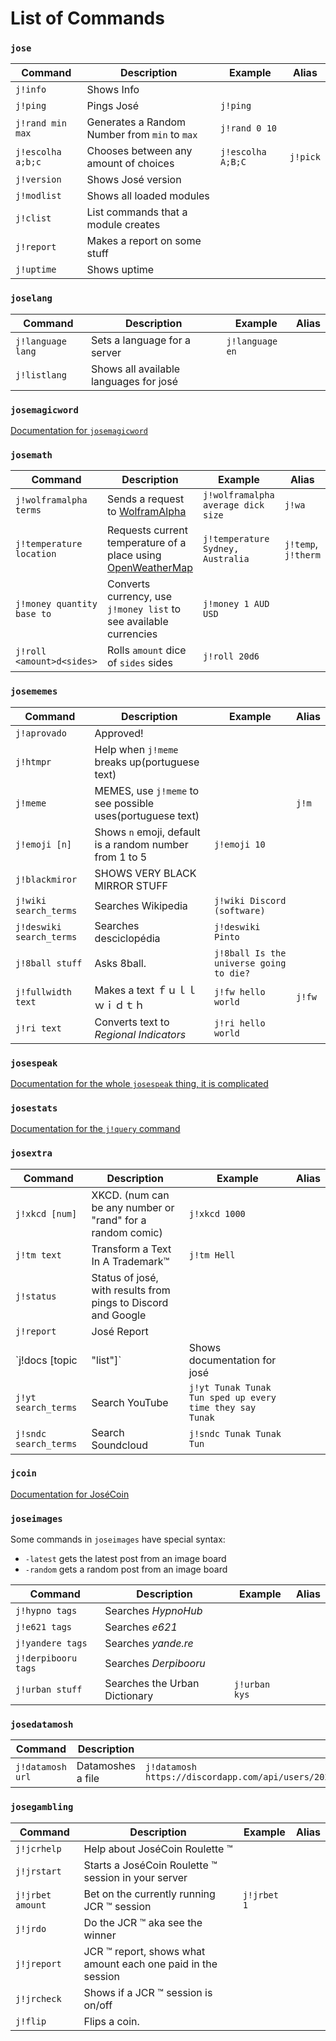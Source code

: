 List of Commands
=================

### `jose`

Command | Description | Example | Alias
------------- | ------------- | ------------- | -------------
`j!info`       | Shows Info | |
`j!ping`       | Pings José | `j!ping` |
`j!rand min max` | Generates a Random Number from `min` to `max` | `j!rand 0 10` |
`j!escolha a;b;c` | Chooses between any amount of choices | `j!escolha A;B;C` | `j!pick`
`j!version` | Shows José version | |
`j!modlist` | Shows all loaded modules | |
`j!clist` | List commands that a module creates | |
`j!report` | Makes a report on some stuff | |
`j!uptime` | Shows uptime | | |

### `joselang`

Command | Description | Example | Alias
------------- | ------------- | ------------- | -------------
| `j!language lang` | Sets a language for a server | `j!language en` | |
| `j!listlang` | Shows all available languages for josé | | |

### `josemagicword`

[Documentation for `josemagicword`](https://github.com/lkmnds/jose/blob/master/doc/cmd/magicwords.md)

### `josemath`

Command | Description | Example | Alias
------------- | ------------- | ------------- | -------------
`j!wolframalpha terms` | Sends a request to [WolframAlpha](http://wolframalpha.com/) | `j!wolframalpha average dick size` | `j!wa`
`j!temperature location` | Requests current temperature of a place using [OpenWeatherMap](openweathermap.org) | `j!temperature Sydney, Australia` | `j!temp`, `j!therm`
`j!money quantity base to` | Converts currency, use `j!money list` to see available currencies | `j!money 1 AUD USD` |
`j!roll <amount>d<sides>` | Rolls `amount` dice of `sides` sides | `j!roll 20d6` |

### `josememes`

Command | Description | Example | Alias
------------- | ------------- | ------------- | -------------
`j!aprovado` | Approved! | |
`j!htmpr` | Help when `j!meme` breaks up(portuguese text) | |
`j!meme` | MEMES, use `j!meme` to see possible uses(portuguese text) | | `j!m`
`j!emoji [n]` | Shows `n` emoji, default is a random number from 1 to 5 | `j!emoji 10` |
`j!blackmiror` | SHOWS VERY BLACK MIRROR STUFF | |
`j!wiki search_terms` | Searches Wikipedia | `j!wiki Discord (software)` |
`j!deswiki search_terms` | Searches desciclopédia | `j!deswiki Pinto` |
`j!8ball stuff` | Asks 8ball. | `j!8ball Is the universe going to die?` |
`j!fullwidth text` | Makes a text ｆｕｌｌｗｉｄｔｈ | `j!fw hello world` | `j!fw`
`j!ri text` | Converts text to *Regional Indicators* | `j!ri hello world` |

### `josespeak`

[Documentation for the whole `josespeak` thing, it is complicated](https://github.com/lkmnds/jose/blob/master/doc/josespeak.md)

### `josestats`

[Documentation for the `j!query` command](https://github.com/lkmnds/jose/blob/master/doc/queries.md)

### `josextra`

Command | Description | Example | Alias
------------- | ------------- | ------------- | -------------
`j!xkcd [num]` | XKCD. (num can be any number or "rand" for a random comic) | `j!xkcd 1000` |
`j!tm text` | Transform a Text In A Trademark™ | `j!tm Hell` |
`j!status` | Status of josé, with results from pings to Discord and Google | |
`j!report` | José Report | |
`j!docs [topic | "list"]` | Shows documentation for josé | |
`j!yt search_terms` | Search YouTube | `j!yt Tunak Tunak Tun sped up every time they say Tunak` |
`j!sndc search_terms` | Search Soundcloud | `j!sndc Tunak Tunak Tun` |

### `jcoin`

[Documentation for JoséCoin](https://github.com/lkmnds/jose/blob/master/doc/jcoin.md)

### `joseimages`

Some commands in `joseimages` have special syntax:
 * `-latest` gets the latest post from an image board
 * `-random` gets a random post from an image board

Command | Description | Example | Alias
------------- | ------------- | ------------- | -------------
`j!hypno tags` | Searches *HypnoHub* | |
`j!e621 tags` | Searches *e621* | |
`j!yandere tags` | Searches *yande.re* | |
`j!derpibooru tags` | Searches *Derpibooru* | |
`j!urban stuff` | Searches the Urban Dictionary | `j!urban kys` |

### `josedatamosh`

Command | Description | Example | Alias
------------- | ------------- | ------------- | -------------
`j!datamosh url` | Datamoshes a file | `j!datamosh https://discordapp.com/api/users/202587271679967232/avatars/93ac51b863fde7c38578693947dab6bc.jpg` |

### `josegambling`

Command | Description | Example | Alias
------------- | ------------- | ------------- | -------------
`j!jcrhelp` | Help about JoséCoin Roulette :tm: | |
`j!jrstart` | Starts a JoséCoin Roulette :tm: session in your server | |
`j!jrbet amount` | Bet on the currently running JCR :tm: session | `j!jrbet 1` |
`j!jrdo` | Do the JCR :tm: aka see the winner | |
`j!jreport` | JCR :tm: report, shows what amount each one paid in the session | |
`j!jrcheck` | Shows if a JCR :tm: session is on/off | |
`j!flip` | Flips a coin. | |
